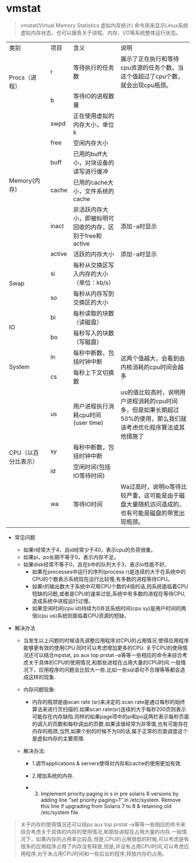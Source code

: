# vmstat

> vmstat(Virtual Memory Statistics 虚拟内存统计) 命令用来显示Linux系统虚拟内存状态，也可以报告关于进程、内存、I/O等系统整体运行状态。

<table>
	<tr>
		<td>类别</td>
		<td>项目</td>
		<td>含义</td>
		<td>说明</td>
	</tr>
	<tr>
		<td rowspan=2>Procs（进程）</td>
		<td>r</td>
		<td>等待执行的任务数</td>
		<td>展示了正在执行和等待cpu资源的任务个数。当这个值超过了cpu个数，就会出现cpu瓶颈。</td>
	</tr>
	<tr>
		<td>b</td>
		<td>等待IO的进程数量</td>
		<td></td>
	</tr>
	<tr>
		<td rowspan=6>Memory(内存)</td>
		<td>swpd</td>
		<td>正在使用虚拟的内存大小，单位k</td>
		<td></td>
	</tr>
	<tr>
		<td>free</td>
		<td>空闲内存大小</td>
		<td></td>
	</tr>
	<tr>
		<td>buff</td>
		<td>已用的buff大小，对块设备的读写进行缓冲</td>
		<td></td>
	</tr>
	<tr>
		<td>cache</td>
		<td>已用的cache大小，文件系统的cache</td>
		<td></td>
	</tr>
	<tr>
		<td>inact</td>
		<td>非活跃内存大小，即被标明可回收的内存，区别于free和active</td>
		<td>添加-a时显示</td>
	</tr>
	<tr>
		<td>active</td>
		<td>活跃的内存大小</td>
		<td>添加-a时显示</td>
	</tr>
	<tr>
		<td rowspan=2>Swap</td>
		<td>si</td>
		<td>每秒从交换区写入内存的大小（单位：kb/s）</td>
		<td></td>
	</tr>
	<tr>
		<td>so</td>
		<td>每秒从内存写到交换区的大小</td>
		<td></td>
	</tr>
	<tr>
		<td rowspan=2>IO</td>
		<td>bi</td>
		<td>每秒读取的块数（读磁盘）</td>
		<td></td>
	</tr>
	<tr>
		<td>bo</td>
		<td>每秒写入的块数（写磁盘）</td>
		<td></td>
	</tr>
	<tr>
		<td rowspan=2>System</td>
		<td>in</td>
		<td>每秒中断数，包括时钟中断</td>
		<td rowspan=2>这两个值越大，会看到由内核消耗的cpu时间会越多</td>
	</tr>
	<tr>
		<td>cs</td>
		<td>每秒上下文切换数</td>
	</tr>
	<tr>
		<td rowspan=4>CPU（以百分比表示）</td>
		<td>us</td>
		<td>用户进程执行消耗cpu时间(user time)</td>
		<td>us的值比较高时，说明用户进程消耗的cpu时间多，但是如果长期超过50%的使用，那么我们就该考虑优化程序算法或其他措施了</td>
	</tr>	
	<tr>
		<td>sy</td>
		<td>每秒中断数，包括时钟中断</td>
		<td></td>
	</tr>	
	<tr>
		<td>id</td>
		<td>空闲时间(包括IO等待时间)</td>
		<td></td>
	</tr>
	<tr>
		<td>wa</td>
		<td>等待IO时间</td>
		<td>Wa过高时，说明io等待比较严重，这可能是由于磁盘大量随机访问造成的，也有可能是磁盘的带宽出现瓶颈。
		</td>
	</tr>
</table>

- 常见问题

	- 如果r经常大于4，且id经常少于40，表示cpu的负荷很重。
	- 如果pi，po长期不等于0，表示内存不足。
	- 如果disk经常不等于0，且在b中的队列大于3，表示io性能不好。
		- 如果在processes中运行的序列(process r)是连续的大于在系统中的CPU的个数表示系统现在运行比较慢,有多数的进程等待CPU。
		- 如果r的输出数大于系统中可用CPU个数的4倍的话,则系统面临着CPU短缺的问题,或者是CPU的速率过低,系统中有多数的进程在等待CPU,造成系统中进程运行过慢。
		- 如果空闲时间(cpu id)持续为0并且系统时间(cpu sy)是用户时间的两倍(cpu us)系统则面临着CPU资源的短缺。

- 解决办法

	- 当发生以上问题的时候请先调整应用程序对CPU的占用情况.使得应用程序能够更有效的使用CPU.同时可以考虑增加更多的CPU.  关于CPU的使用情况还可以结合mpstat,  ps aux top  prstat –a等等一些相应的命令来综合考虑关于具体的CPU的使用情况,和那些进程在占用大量的CPU时间.一般情况下，应用程序的问题会比较大一些.比如一些sql语句不合理等等都会造成这样的现象.

	- 内存问题现象:

		- 内存的瓶颈是由scan rate (sr)来决定的.scan rate是通过每秒的始终算法来进行页扫描的.如果scan rate(sr)连续的大于每秒200页则表示可能存在内存缺陷.同样的如果page项中的pi和po这两栏表示每秒页面的调入的页数和每秒调出的页数.如果该值经常为非零值,也有可能存在内存的瓶颈,当然,如果个别的时候不为0的话,属于正常的页面调度这个是虚拟内存的主要原理.

	- 解决办法: 
		- 1.调节applications & servers使得对内存和cache的使用更加有效.

		- 2.增加系统的内存.

		- 3. Implement priority paging in s in pre solaris 8 versions by adding line "set priority paging=1" in /etc/system. Remove this line if upgrading from Solaris 7 to 8 & retaining old /etc/system file.

> 关于内存的使用情况还可以结ps aux top  prstat –a等等一些相应的命令来综合考虑关于具体的内存的使用情况,和那些进程在占用大量的内存.一般情况下，如果内存的占用率比较高,但是,CPU的占用很低的时候,可以考虑是有很多的应用程序占用了内存没有释放,但是,并没有占用CPU时间,可以考虑应用程序,对于未占用CPU时间和一些后台的程序,释放内存的占用。
